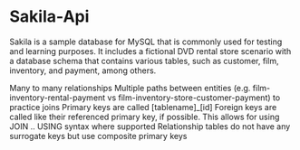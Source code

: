 # Sakila-Api
Sakila is a sample database for MySQL that is commonly used for testing and learning purposes. It includes a fictional DVD rental store scenario with a database schema that contains various tables, such as customer, film, inventory, and payment, among others.

Many to many relationships
Multiple paths between entities (e.g. film-inventory-rental-payment vs film-inventory-store-customer-payment) to practice joins
Primary keys are called [tablename]_[id]
Foreign keys are called like their referenced primary key, if possible. This allows for using JOIN .. USING syntax where supported
Relationship tables do not have any surrogate keys but use composite primary keys

